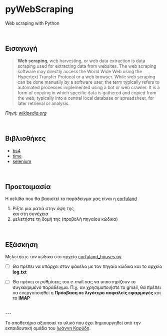 # pyWebScraping

Web scraping with Python

<br>


## Εισαγωγή

> **Web scraping**, web harvesting, or web data extraction is data scraping used for extracting data from websites. The web scraping software may directly access the World Wide Web using the Hypertext Transfer Protocol or a web browser. While web scraping can be done manually by a software user, the term typically refers to automated processes implemented using a bot or web crawler. It is a form of copying in which specific data is gathered and copied from the web, typically into a central local database or spreadsheet, for later retrieval or analysis. 

*Πηγή: [wikipedia.org](https://en.wikipedia.org/wiki/Web_scraping)*

<br>




## Βιβλιοθήκες
* [bs4](https://pypi.org/project/bs4/)
* [time](https://docs.python.org/3/library/time.html)
* [selenium](https://www.selenium.dev/)


<br>


## Προετοιμασία
Η σελίδα που θα βασιστεί το παράδειγμα μας είναι η  [corfuland](http://www.corfuland.gr/el/mikres-aggelies-kerkyra/aggelies-enoikiasis-katoikiwn-stin-kerkyra)
1. Ρίξτε μια ματιά στην όψη της
<br>και στη συνέχεια
2. μελετήστε τη δομή της (προβολή πηγαίου κώδικα)


<br>


## Εξάσκηση

Μελετήστε τον κώδικα στο αρχείο [corfuland_houses.py](/source_code/corfuland_houses.py)
- [ ] Θα πρέπει να υπάρχει στον φάκελο με τον πηγαίο κώδικα και το αρχείο **log.txt**
- [ ] Θα πρέπει οι ρυθμίσεις του e-mail σας να υποστηρίζουν το συγκεκριμένο παράδειγμα. Π.χ. αν χρησιμοποιήστε το gmail, θα πρέπει να ενεργοποιηθεί η **Πρόσβαση σε λιγότερο ασφαλείς εφαρμογές** και το **ΙΜΑΡ**


<br>
---

Το αποθετήριο αξιοποιεί το υλικό που έχει δημιουργηθεί από την εκπαιδευτική ομάδα του [Ιωάννη Καρύδη](https://github.com/ioanniskarydis).
